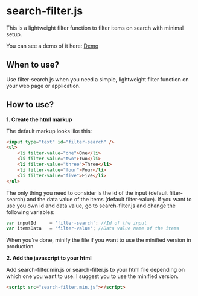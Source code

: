 # search-filter.js
This is a lightweight filter function to filter items on search with minimal setup.

You can see a demo of it here: [Demo](http://htmlpreview.github.io/?https://github.com/alexerlandsson/search-filter.js/blob/master/demo.html)

## When to use?
Use filter-search.js when you need a simple, lightweight filter function on your web page or application.

## How to use?
**1. Create the html markup** 

The default markup looks like this:

```html
<input type="text" id="filter-search" />
<ul>
	<li filter-value="one">One</li>
	<li filter-value="two">Two</li>
	<li filter-value="three">Three</li>
	<li filter-value="four">Four</li>
	<li filter-value="five">Five</li>
</ul>
```

The only thing you need to consider is the id of the input (default filter-search) and the data value of the items (default filter-value).
If you want to use you own id and data value, go to search-filter.js and change the following variables:

```javascript
var inputId 	= 'filter-search'; //Id of the input
var itemsData 	= 'filter-value'; //Data value name of the items
```

When you're done, minify the file if you want to use the minified version in production.

**2. Add the javascript to your html**

Add search-filter.min.js or search-filter.js to your html file depending on which one you want to use. I suggest you to use the minified version.

```html
<script src="search-filter.min.js"></script>
```